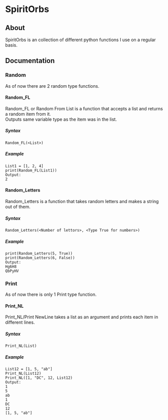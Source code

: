 # SpiritOrbs
## About
SpiritOrbs is an collection of different python functions I use on a regular basis.
## Documentation
### Random
As of now there are 2 random type functions.
#### Random_FL
Random_FL or Random From List is a function that accepts a list and returns a random item from it.<br />
Outputs same variable type as the item was in the list.
##### Syntax
    Random_FL(<List>)
##### Example
    List1 = [1, 2, 4]
    print(Random_FL(List1))
    Output:
    2
#### Random_Letters
Random_Letters is a function that takes random letters and makes a string out of them.
##### Syntax
    Random_Letters(<Number of lettors>, <Type True for numbers>)
##### Example
    print(Random_Letters(5, True))
    print(Random_Letters(6, False))
    Output:
    Hg6H8
    QbPyHV
### Print
As of now there is only 1 Print type function.
#### Print_NL
Print_NL/Print NewLine takes a list as an argument and prints each item in different lines.
##### Syntax
    Print_NL(List)
##### Example
    List12 = [1, 5, "ab"]
    Print_NL(List12)
    Print_NL([1, "DC", 12, List12)
    Output:
    1
    5
    ab
    1
    DC
    12
    [1, 5, "ab"]
